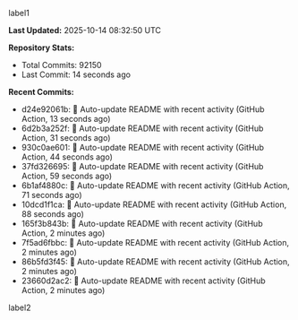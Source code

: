 
label1 
<!-- ACTIVITY_START -->
**Last Updated:** 2025-10-14 08:32:50 UTC

**Repository Stats:**
- Total Commits: 92150
- Last Commit: 14 seconds ago

**Recent Commits:**
- d24e92061b: 🤖 Auto-update README with recent activity (GitHub Action, 13 seconds ago)
- 6d2b3a252f: 🤖 Auto-update README with recent activity (GitHub Action, 31 seconds ago)
- 930c0ae601: 🤖 Auto-update README with recent activity (GitHub Action, 44 seconds ago)
- 37fd326695: 🤖 Auto-update README with recent activity (GitHub Action, 59 seconds ago)
- 6b1af4880c: 🤖 Auto-update README with recent activity (GitHub Action, 71 seconds ago)
- 10dcd1f1ca: 🤖 Auto-update README with recent activity (GitHub Action, 88 seconds ago)
- 165f3b843b: 🤖 Auto-update README with recent activity (GitHub Action, 2 minutes ago)
- 7f5ad6fbbc: 🤖 Auto-update README with recent activity (GitHub Action, 2 minutes ago)
- 86b5fd3f45: 🤖 Auto-update README with recent activity (GitHub Action, 2 minutes ago)
- 23660d2ac2: 🤖 Auto-update README with recent activity (GitHub Action, 2 minutes ago)
<!-- ACTIVITY_END -->

label2
